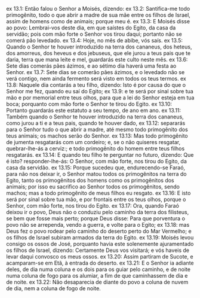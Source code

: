 ex 13.1: Então falou o Senhor a Moisés, dizendo:
ex 13.2: Santifica-me todo primogênito, todo o que abrir a madre de sua mãe entre os filhos de Israel, assim de homens como de animais; porque meu é.
ex 13.3: E Moisés disse ao povo: Lembrai-vos deste dia, em que saístes do Egito, da casa da servidão; pois com mão forte o Senhor vos tirou daqui; portanto não se comerá pão levedado.
ex 13.4: Hoje, no mês de abibe, vós saís.
ex 13.5: Quando o Senhor te houver introduzido na terra dos cananeus, dos heteus, dos amorreus, dos heveus e dos jebuseus, que ele jurou a teus pais que te daria, terra que mana leite e mel, guardarás este culto neste mês.
ex 13.6: Sete dias comerás pães ázimos, e ao sétimo dia haverá uma festa ao Senhor.
ex 13.7: Sete dias se comerão pães ázimos, e o levedado não se verá contigo, nem ainda fermento será visto em todos os teus termos.
ex 13.8: Naquele dia contarás a teu filho, dizendo: Isto é por causa do que o Senhor me fez, quando eu saí do Egito;
ex 13.9: e te será por sinal sobre tua mão e por memorial entre teus olhos, para que a lei do Senhor esteja em tua boca; porquanto com mão forte o Senhor te tirou do Egito.
ex 13.10: Portanto guardarás este estatuto a seu tempo, de ano em ano.
ex 13.11: Também quando o Senhor te houver introduzido na terra dos cananeus, como jurou a ti e a teus pais, quando te houver dado,
ex 13.12: separarás para o Senhor tudo o que abrir a madre, até mesmo todo primogênito dos teus animais; os machos serão do Senhor.
ex 13.13: Mas todo primogênito de jumenta resgatarás com um cordeiro; e, se o não quiseres resgatar, quebrar-lhe-ás a cerviz:; e todo primogênito do homem entre teus filhos resgatarás.
ex 13.14: E quando teu filho te perguntar no futuro, dizendo: Que é isto? responder-lhe-ás: O Senhor, com mão forte, nos tirou do Egito, da casa da servidão.
ex 13.15: Porque sucedeu que, endurecendo-se Faraó, para não nos deixar ir, o Senhor matou todos os primogênitos na terra do Egito, tanto os primogênitos dos homens como os primogênitos dos animais; por isso eu sacrifico ao Senhor todos os primogênitos, sendo machos; mas a todo primogênito de meus filhos eu resgato.
ex 13.16: E isto será por sinal sobre tua mão, e por frontais entre os teus olhos, porque o Senhor, com mão forte, nos tirou do Egito.
ex 13.17: Ora, quando Faraó deixou ir o povo, Deus não o conduziu pelo caminho da terra dos filisteus, se bem que fosse mais perto; porque Deus disse: Para que porventura o povo não se arrependa, vendo a guerra, e volte para o Egito;
ex 13.18: mas Deus fez o povo rodear pelo caminho do deserto perto do Mar Vermelho; e os filhos de Israel subiram armados da terra do Egito.
ex 13.19: Moisés levou consigo os ossos de José, porquanto havia este solenemente ajuramentado os filhos de Israel, dizendo: Certamente Deus vos visitará; e vós haveis de levar daqui convosco os meus ossos.
ex 13.20: Assim partiram de Sucote, e acamparam-se em Etã, à entrada do deserto.
ex 13.21: E o Senhor ia adiante deles, de dia numa coluna e os dois para os guiar pelo caminho, e de noite numa coluna de fogo para os alumiar, a fim de que caminhassem de dia e de noite.
ex 13.22: Não desaparecia de diante do povo a coluna de nuvem de dia, nem a coluna de fogo de noite.
